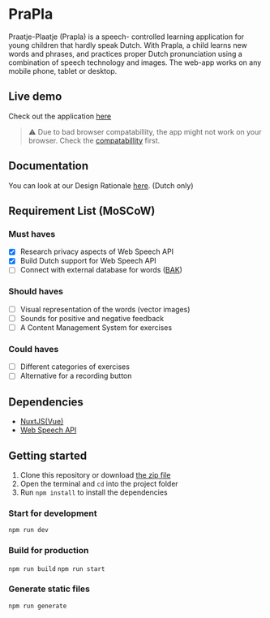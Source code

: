 # PraPla
Praatje-Plaatje (Prapla) is a speech- controlled learning application for young children that hardly speak Dutch. With Prapla, a child learns new words and phrases, and practices proper Dutch pronunciation using a combination of speech technology and images. The web-app works on any mobile phone, tablet or desktop.

## Live demo
Check out the application [here](prapla.vercel.app)

> ⚠️ Due to bad browser compatabillity, the app might not work on your browser. Check the [compatabillity](https://caniuse.com/?search=web%20speech%20api) first.

## Documentation
You can look at our Design Rationale [here](https://www.notion.so/Design-Rationale-c8b9232b837b4df981de78a2a4ac5585). (Dutch only)

## Requirement List (MoSCoW)
### Must haves
- [x] Research privacy aspects of Web Speech API
- [x] Build Dutch support for Web Speech API
- [ ] Connect with external database for words ([BAK](https://firebasestorage.googleapis.com/v0/b/gitbook-28427.appspot.com/o/assets%2F-M_p4V46StBPnyvvNBnN%2F-M_tYEYRZ0suAyLWPQUR%2F-M_tYV_IezP-m0Mw3ikE%2FBAK%20groep%201.xlsx?alt=media&token=7a24d3d8-6310-4b33-9f10-90f2b338c88f))

### Should haves
- [ ] Visual representation of the words (vector images)
- [ ] Sounds for positive and negative feedback
- [ ] A Content Management System for exercises

### Could haves
- [ ] Different categories of exercises
- [ ] Alternative for a recording button

## Dependencies
- [NuxtJS(Vue)](https://nuxtjs.org/)
- [Web Speech API](https://developer.mozilla.org/en-US/docs/Web/API/Web_Speech_API)

## Getting started
1. Clone this repository or download [the zip file](https://github.com/MarvinMichel/prapla/archive/refs/heads/main.zip)
2. Open the terminal and `cd` into the project folder
3. Run `npm install` to install the dependencies

### Start for development
`npm run dev`

### Build for production
`npm run build`
`npm run start`

### Generate static files
`npm run generate`
